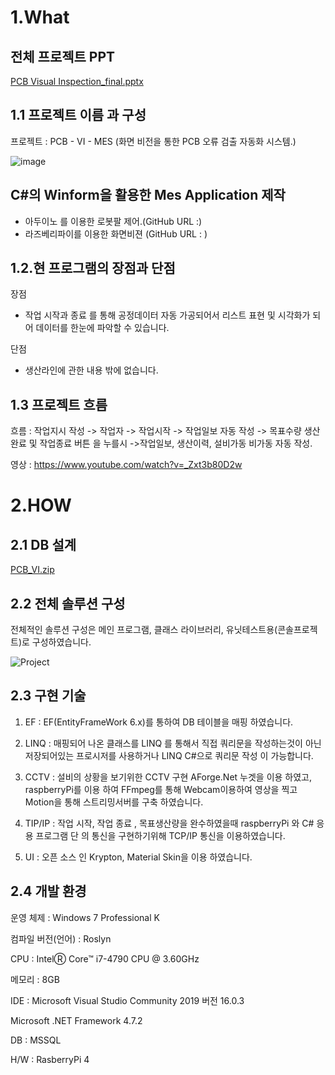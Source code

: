 1.What
==
전체 프로젝트 PPT
--
[PCB Visual Inspection_final.pptx](https://github.com/blackzero23/PCB-VI-MES-/files/3586225/PCB.Visual.Inspection_final.pptx)

1.1 프로젝트 이름 과 구성
--
 프로젝트 : PCB - VI - MES  (화면 비전을 통한 PCB 오류 검출 자동화 시스템.)

 ![image](https://user-images.githubusercontent.com/49605999/64469829-f26a2e80-d173-11e9-9f5a-0cbdfa619d4d.png)
 
 C#의 Winform을 활용한 Mes Application 제작 
----
- 아두이노 를 이용한 로봇팔 제어.(GitHub URL :)  
- 라즈베리파이를 이용한 화면비젼 (GitHub URL : )

1.2.현 프로그램의 장점과 단점
--

장점 
  - 작업 시작과 종료 를 통해 공정데이터 자동 가공되어서 리스트 표현 및 시각화가 되어 데이터를 한눈에 파악할 수 있습니다.
  
단점
 - 생산라인에 관한 내용 밖에 없습니다.

1.3 프로젝트 흐름
--
흐름 : 작업지시 작성 -> 작업자 -> 작업시작 -> 작업일보 자동 작성 -> 목표수량 생산 완료 및 작업종료 버튼 을 누를시 ->작업일보, 생산이력, 설비가동 비가동 자동 작성.

영상 : https://www.youtube.com/watch?v=_Zxt3b80D2w

 
2.HOW
==

2.1 DB 설계
--
[PCB_VI.zip](https://github.com/blackzero23/PCB-VI-MES-/files/3586229/PCB_VI.zip)


2.2 전체 솔루션 구성
--

전체적인 솔루션 구성은 메인 프로그램, 클래스 라이브러리, 유닛테스트용(콘솔프로젝트)로 구성하였습니다.

![Project](https://user-images.githubusercontent.com/49605999/63368503-06aedd00-c3b9-11e9-97be-03f6ffd12b98.png)


2.3 구현 기술
--
1. EF : EF(EntityFrameWork 6.x)를 통하여 DB 테이블을 매핑 하였습니다.
2. LINQ : 매핑되어 나온 클래스를 LINQ 를 통해서 직접 쿼리문을 작성하는것이 아닌 저장되어있는 프로시저를 사용하거나
          LINQ C#으로 쿼리문 작성 이 가능합니다.
3. CCTV : 설비의 상황을 보기위한 CCTV 구현 AForge.Net 누겟을 이용 하였고, raspberryPi를 이용 하여 FFmpeg를 통해 Webcam이용하여 영상을
          찍고 Motion을 통해 스트리밍서버를 구축 하였습니다.

4. TIP/IP : 작업 시작, 작업 종료 , 목표생산량을 완수하였을때 raspberryPi 와 C# 응용 프로그램 단 의 통신을
           구현하기위해 TCP/IP 통신을 이용하였습니다.

5. UI : 오픈 소스 인 Krypton, Material Skin을 이용 하였습니다. 
 
2.4 개발 환경
--
운영 체제 : Windows 7 Professional K

컴파일 버전(언어) : Roslyn

CPU : IntelⓇ Core™ i7-4790 CPU @ 3.60GHz

메모리 : 8GB

IDE : Microsoft Visual Studio Community 2019 버전 16.0.3

Microsoft .NET Framework 4.7.2

DB : MSSQL

H/W : RasberryPi 4
